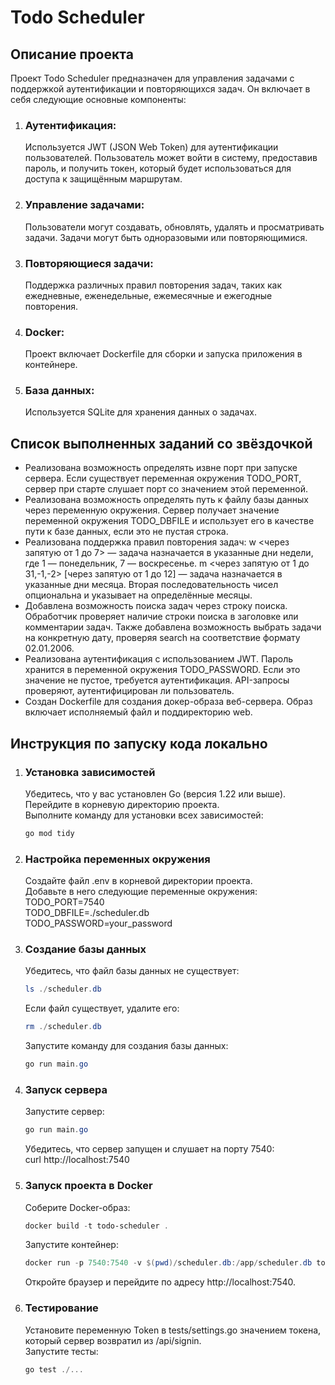# Todo Scheduler

## Описание проекта

Проект Todo Scheduler предназначен для управления задачами с поддержкой аутентификации и повторяющихся задач. Он
включает в себя следующие основные компоненты:

1. ### Аутентификация:
   Используется JWT (JSON Web Token) для аутентификации пользователей. Пользователь может войти в систему, предоставив
   пароль, и получить токен, который будет использоваться для доступа к защищённым маршрутам.
2. ### Управление задачами:
   Пользователи могут создавать, обновлять, удалять и просматривать задачи. Задачи могут быть одноразовыми или
   повторяющимися.
3. ### Повторяющиеся задачи:
   Поддержка различных правил повторения задач, таких как ежедневные, еженедельные, ежемесячные и ежегодные повторения.
4. ### Docker:
   Проект включает Dockerfile для сборки и запуска приложения в контейнере.
5. ### База данных:
   Используется SQLite для хранения данных о задачах.

## Список выполненных заданий со звёздочкой

- Реализована возможность определять извне порт при запуске сервера. Если существует переменная окружения TODO_PORT,
  сервер при старте слушает порт со значением этой переменной.
- Реализована возможность определять путь к файлу базы данных через переменную окружения. Сервер получает значение
  переменной окружения TODO_DBFILE и использует его в качестве пути к базе данных, если это не пустая строка.
- Реализована поддержка правил повторения задач:
  w <через запятую от 1 до 7> — задача назначается в указанные дни недели, где 1 — понедельник, 7 — воскресенье.
  m <через запятую от 1 до 31,-1,-2> [через запятую от 1 до 12] — задача назначается в указанные дни месяца. Вторая
  последовательность чисел опциональна и указывает на определённые месяцы.
- Добавлена возможность поиска задач через строку поиска. Обработчик проверяет наличие строки поиска в заголовке или
  комментарии задач. Также добавлена возможность выбрать задачи на конкретную дату, проверяя search на соответствие
  формату 02.01.2006.
- Реализована аутентификация с использованием JWT. Пароль хранится в переменной окружения TODO_PASSWORD. Если это
  значение не пустое, требуется аутентификация. API-запросы проверяют, аутентифицирован ли пользователь.
- Создан Dockerfile для создания докер-образа веб-сервера. Образ включает исполняемый файл и поддиректорию web.

## Инструкция по запуску кода локально

1. ### Установка зависимостей
   Убедитесь, что у вас установлен Go (версия 1.22 или выше).  
   Перейдите в корневую директорию проекта.  
   Выполните команду для установки всех зависимостей:  
   ```powershell  
   go mod tidy
   ```

2. ### Настройка переменных окружения
   Создайте файл .env в корневой директории проекта.  
   Добавьте в него следующие переменные окружения:  
   TODO_PORT=7540  
   TODO_DBFILE=./scheduler.db  
   TODO_PASSWORD=your_password


3. ### Создание базы данных
   Убедитесь, что файл базы данных не существует:  
   ```powershell  
   ls ./scheduler.db 
   ``` 
   Если файл существует, удалите его:
   ```powershell  
   rm ./scheduler.db  
   ``` 
   Запустите команду для создания базы данных:
   ```powershell  
   go run main.go
   ``` 


4. ### Запуск сервера
   Запустите сервер:
   ```powershell  
   go run main.go  
   ```
   Убедитесь, что сервер запущен и слушает на порту 7540:  
   curl http://localhost:7540


5. ### Запуск проекта в Docker
   Соберите Docker-образ:
   ```powershell  
   docker build -t todo-scheduler . 
   ``` 
   Запустите контейнер:
   ```powershell
   docker run -p 7540:7540 -v $(pwd)/scheduler.db:/app/scheduler.db todo-scheduler
   ```
   Откройте браузер и перейдите по адресу http://localhost:7540.


6. ### Тестирование
   Установите переменную Token в tests/settings.go значением токена, который сервер возвратил из /api/signin.  
   Запустите тесты:
   ```powershell  
   go test ./...
   ```